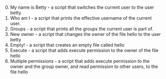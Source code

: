 0. My name is Betty -  a script that switches the current user to the user betty
1. Who am I - a script that prints the effective username of the current user.
2. Groups - a script that prints all the groups the current user is part of.
3. New owner - a script that changes the owner of the file hello to the user betty
4. Empty! - a script that creates an empty file called hello
5. Execute - a script that adds execute permission to the owner of the file hello
6. Multiple permissions - a script that adds execute permission to the owner and the group owner, and read permission to other users, to the file hello
